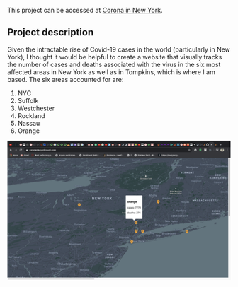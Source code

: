 This project can be accessed at [Corona in New York](https://coronanewyorkcount.com/).

## Project description

Given the intractable rise of Covid-19 cases in the world (particularly in New York), I thought it would be helpful to create a website that visually tracks the number of cases and deaths associated with the virus in the six most affected areas in New York as well as in Tompkins, which is where I am based. The six areas accounted for are:
1. NYC
2. Suffolk
3. Westchester
4. Rockland
5. Nassau
6. Orange

![Alt text](/coronanewyork.png?raw=true "Optional Title")
